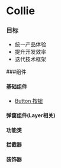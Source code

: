 # Collie

### 目标
* 统一产品体验
* 提升开发效率
* 迭代技术框架

###组件

#### 基础组件
* [Button 按钮](./docs/button.md)


#### 弹窗组件(Layer相关)


#### 功能类


#### 拦截器


#### 装饰器 
